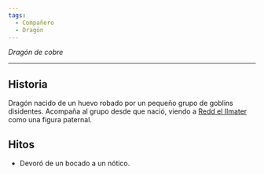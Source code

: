 ```yaml
---
tags:
  - Compañero
  - Dragón
---
```

*Dragón de cobre*
___
## Historia
Dragón nacido de un huevo robado por un pequeño grupo de goblins disidentes. Acompaña al grupo desde que nació, viendo a [Redd el Ilmater](Personajes%20Jugables/Redd%20el%20Ilmater.md) como una figura paternal.

## Hitos
- Devoró de un bocado a un nótico.
